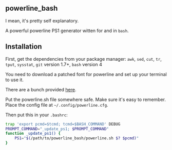 ## powerline_bash

I mean, it's pretty self explanatory.

A powerful powerline PS1 generator witten for and in `bash`.

## Installation

First, get the dependencies from your package manager:
`awk`, `sed`, `cut`, `tr`, `tput`, `sysstat`, `git` version 1.7+, `bash` version 4

You need to download a patched font for powerline and set up your terminal to use it.

There are a bunch provided [here](https://github.com/powerline/fonts).

Put the powerline.sh file somewhere safe. Make sure it's easy to remember. Place the config file at `~/.config/powerline.cfg`.

Then put this in your `.bashrc`:
```bash
trap 'export pcmd=$tcmd; tcmd=$BASH_COMMAND' DEBUG
PROMPT_COMMAND="_update_ps1; $PROMPT_COMMAND"
function _update_ps1() {
    PS1="$(/path/to/powerline_bash/powerline.sh $? $pcmd)"
}
```